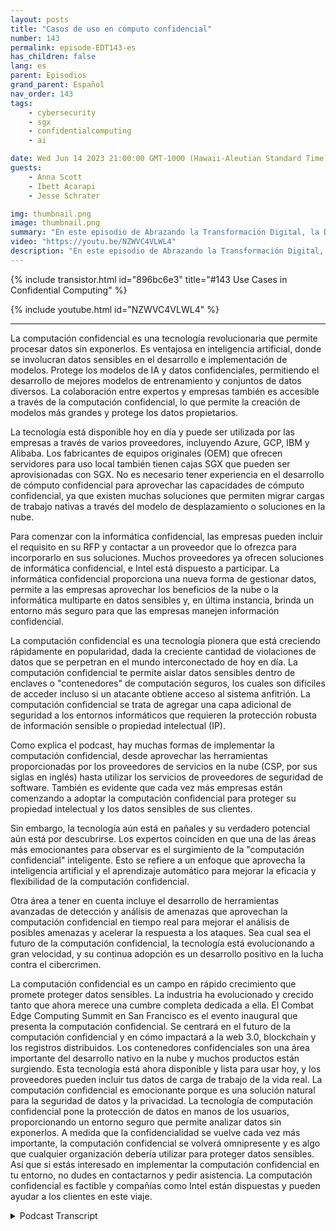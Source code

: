 ```yaml
---
layout: posts
title: "Casos de uso en cómputo confidencial"
number: 143
permalink: episode-EDT143-es
has_children: false
lang: es
parent: Episodios
grand_parent: Español
nav_order: 143
tags:
    - cybersecurity
    - sgx
    - confidentialcomputing
    - ai

date: Wed Jun 14 2023 21:00:00 GMT-1000 (Hawaii-Aleutian Standard Time)
guests:
    - Anna Scott
    - Ibett Acarapi
    - Jesse Schrater

img: thumbnail.png
image: thumbnail.png
summary: "En este episodio de Abrazando la Transformación Digital, la Dra. Anna Scott continúa su conversación con Ibett Acarapi y Jesse Schrater sobre la Informática Confidencial y sus usos en la Inteligencia Artificial y el desarrollo de software."
video: "https://youtu.be/NZWVC4VLWL4"
description: "En este episodio de Abrazando la Transformación Digital, la Dra. Anna Scott continúa su conversación con Ibett Acarapi y Jesse Schrater sobre la Informática Confidencial y sus usos en la Inteligencia Artificial y el desarrollo de software."
---
```


<div>
{% include transistor.html id="896bc6e3" title="#143 Use Cases in Confidential Computing" %}

{% include youtube.html id="NZWVC4VLWL4" %}
</div>

---

La computación confidencial es una tecnología revolucionaria que permite procesar datos sin exponerlos. Es ventajosa en inteligencia artificial, donde se involucran datos sensibles en el desarrollo e implementación de modelos. Protege los modelos de IA y datos confidenciales, permitiendo el desarrollo de mejores modelos de entrenamiento y conjuntos de datos diversos. La colaboración entre expertos y empresas también es accesible a través de la computación confidencial, lo que permite la creación de modelos más grandes y protege los datos propietarios.

La tecnología está disponible hoy en día y puede ser utilizada por las empresas a través de varios proveedores, incluyendo Azure, GCP, IBM y Alibaba. Los fabricantes de equipos originales (OEM) que ofrecen servidores para uso local también tienen cajas SGX que pueden ser aprovisionadas con SGX. No es necesario tener experiencia en el desarrollo de cómputo confidencial para aprovechar las capacidades de cómputo confidencial, ya que existen muchas soluciones que permiten migrar cargas de trabajo nativas a través del modelo de desplazamiento o soluciones en la nube.

Para comenzar con la informática confidencial, las empresas pueden incluir el requisito en su RFP y contactar a un proveedor que lo ofrezca para incorporarlo en sus soluciones. Muchos proveedores ya ofrecen soluciones de informática confidencial, e Intel está dispuesto a participar. La informática confidencial proporciona una nueva forma de gestionar datos, permite a las empresas aprovechar los beneficios de la nube o la informática multiparte en datos sensibles y, en última instancia, brinda un entorno más seguro para que las empresas manejen información confidencial.

La computación confidencial es una tecnología pionera que está creciendo rápidamente en popularidad, dada la creciente cantidad de violaciones de datos que se perpetran en el mundo interconectado de hoy en día. La computación confidencial te permite aislar datos sensibles dentro de enclaves o "contenedores" de computación seguros, los cuales son difíciles de acceder incluso si un atacante obtiene acceso al sistema anfitrión. La computación confidencial se trata de agregar una capa adicional de seguridad a los entornos informáticos que requieren la protección robusta de información sensible o propiedad intelectual (IP).

Como explica el podcast, hay muchas formas de implementar la computación confidencial, desde aprovechar las herramientas proporcionadas por los proveedores de servicios en la nube (CSP, por sus siglas en inglés) hasta utilizar los servicios de proveedores de seguridad de software. También es evidente que cada vez más empresas están comenzando a adoptar la computación confidencial para proteger su propiedad intelectual y los datos sensibles de sus clientes.

Sin embargo, la tecnología aún está en pañales y su verdadero potencial aún está por descubrirse. Los expertos coinciden en que una de las áreas más emocionantes para observar es el surgimiento de la "computación confidencial" inteligente. Esto se refiere a un enfoque que aprovecha la inteligencia artificial y el aprendizaje automático para mejorar la eficacia y flexibilidad de la computación confidencial.

Otra área a tener en cuenta incluye el desarrollo de herramientas avanzadas de detección y análisis de amenazas que aprovechan la computación confidencial en tiempo real para mejorar el análisis de posibles amenazas y acelerar la respuesta a los ataques. Sea cual sea el futuro de la computación confidencial, la tecnología está evolucionando a gran velocidad, y su continua adopción es un desarrollo positivo en la lucha contra el cibercrimen.

La computación confidencial es un campo en rápido crecimiento que promete proteger datos sensibles. La industria ha evolucionado y crecido tanto que ahora merece una cumbre completa dedicada a ella. El Combat Edge Computing Summit en San Francisco es el evento inaugural que presenta la computación confidencial. Se centrará en el futuro de la computación confidencial y en cómo impactará a la web 3.0, blockchain y los registros distribuidos. Los contenedores confidenciales son una área importante del desarrollo nativo en la nube y muchos productos están surgiendo. Esta tecnología está ahora disponible y lista para usar hoy, y los proveedores pueden incluir tus datos de carga de trabajo de la vida real. La computación confidencial es emocionante porque es una solución natural para la seguridad de datos y la privacidad. La tecnología de computación confidencial pone la protección de datos en manos de los usuarios, proporcionando un entorno seguro que permite analizar datos sin exponerlos. A medida que la confidencialidad se vuelve cada vez más importante, la computación confidencial se volverá omnipresente y es algo que cualquier organización debería utilizar para proteger datos sensibles. Así que si estás interesado en implementar la computación confidencial en tu entorno, no dudes en contactarnos y pedir asistencia. La computación confidencial es factible y compañías como Intel están dispuestas y pueden ayudar a los clientes en este viaje.



<details>
<summary> Podcast Transcript </summary>

<p></p>

</details>
